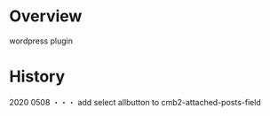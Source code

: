 # Overview

wordpress plugin

# History

2020 0508 ・・・ add select allbutton to cmb2-attached-posts-field
